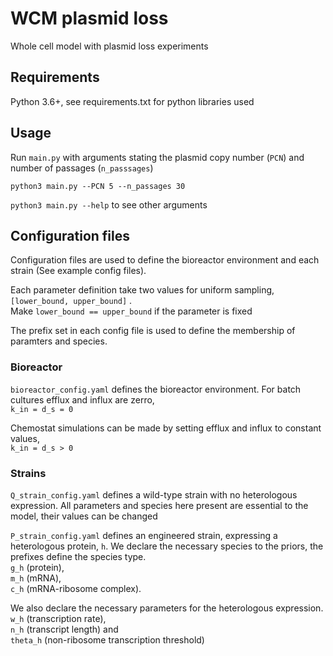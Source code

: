 # WCM plasmid loss
Whole cell model with plasmid loss experiments

## Requirements
Python 3.6+, see requirements.txt for python libraries used

## Usage
Run `main.py` with arguments stating the plasmid copy number (`PCN`) and number of passages (`n_passsages`)
```
python3 main.py --PCN 5 --n_passages 30
```

`python3 main.py --help` to see other arguments


## Configuration files
Configuration files are used to define the bioreactor environment and each strain (See example config files). 

Each parameter definition take two values for uniform sampling, `[lower_bound, upper_bound]` . <br /> Make `lower_bound == upper_bound` 
if the parameter is fixed

The prefix set in each config file is used to define the membership of paramters and species.

### Bioreactor
`bioreactor_config.yaml` defines the bioreactor environment. For batch cultures efflux and influx are zerro,<br />
`k_in = d_s = 0`

Chemostat simulations can be made by setting efflux and influx to constant values, <br /> `k_in = d_s > 0`

### Strains

`Q_strain_config.yaml` defines a wild-type strain with no heterologous expression. 
All parameters and species here present are essential to the model, their values can be changed


`P_strain_config.yaml` defines an engineered strain, expressing a heterologous protein, `h`. We declare the necessary species
to the priors, the prefixes define the species type. <br /> `g_h` (protein), <br /> `m_h` (mRNA), <br /> `c_h` (mRNA-ribosome complex).


We also declare the necessary parameters for the heterologous expression. <br /> `w_h` (transcription rate), <br /> `n_h` (transcript length) and <br /> `theta_h` (non-ribosome transcription threshold)


